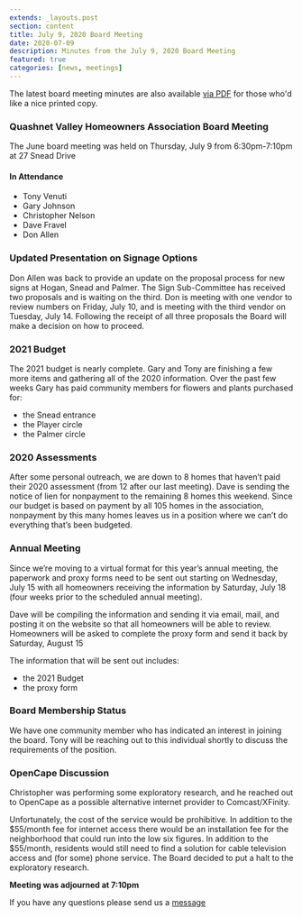 ```yaml
---
extends: _layouts.post
section: content
title: July 9, 2020 Board Meeting
date: 2020-07-09
description: Minutes from the July 9, 2020 Board Meeting
featured: true
categories: [news, meetings]
---
```


The latest board meeting minutes are also available [via PDF](/assets/files/07092020-board-meeting.pdf) for those who'd like a nice printed copy.

### Quashnet Valley Homeowners Association Board Meeting

The June board meeting was held on Thursday, July 9 from 6:30pm-7:10pm at 27 Snead Drive

#### In Attendance

-   Tony Venuti
-   Gary Johnson
-   Christopher Nelson
-   Dave Fravel
-   Don Allen

### Updated Presentation on Signage Options

Don Allen was back to provide an update on the proposal process for new signs at Hogan, Snead and Palmer. The Sign Sub-Committee has received two proposals and is waiting on the third. Don is meeting with one vendor to review numbers on Friday, July 10, and is meeting with the third vendor on Tuesday, July 14. Following the receipt of all three proposals the Board will make a decision on how to proceed.

### 2021 Budget

The 2021 budget is nearly complete. Gary and Tony are finishing a few more items and gathering all of the 2020 information. Over the past few weeks Gary has paid community members for flowers and plants purchased for:

-   the Snead entrance
-   the Player circle
-   the Palmer circle

### 2020 Assessments

After some personal outreach, we are down to 8 homes that haven’t paid their 2020 assessment (from 12 after our last meeting). Dave is sending the notice of lien for nonpayment to the remaining 8 homes this weekend. Since our budget is based on payment by all 105 homes in the association, nonpayment by this many homes leaves us in a position where we can’t do everything that’s been budgeted.

### Annual Meeting

Since we’re moving to a virtual format for this year’s annual meeting, the paperwork and proxy forms need to be sent out starting on Wednesday, July 15 with all homeowners receiving the information by Saturday, July 18 (four weeks prior to the scheduled annual meeting).

Dave will be compiling the information and sending it via email, mail, and posting it on the website so that all homeowners will be able to review. Homeowners will be asked to complete the proxy form and send it back by Saturday, August 15

The information that will be sent out includes:

-   the 2021 Budget
-   the proxy form

### Board Membership Status

We have one community member who has indicated an interest in joining the board. Tony will be reaching out to this individual shortly to discuss the requirements of the position.

### OpenCape Discussion

Christopher was performing some exploratory research, and he reached out to OpenCape as a possible alternative internet provider to Comcast/XFinity.

Unfortunately, the cost of the service would be prohibitive. In addition to the $55/month fee for internet access there would be an installation fee for the neighborhood that could run into the low six figures. In addition to the $55/month, residents would still need to find a solution for cable television access and (for some) phone service. The Board decided to put a halt to the exploratory research.

**Meeting was adjourned at 7:10pm**

If you have any questions please send us a [message](/contact)
